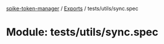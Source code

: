 [spike-token-manager](../README.md) / [Exports](../modules.md) / tests/utils/sync.spec

# Module: tests/utils/sync.spec
